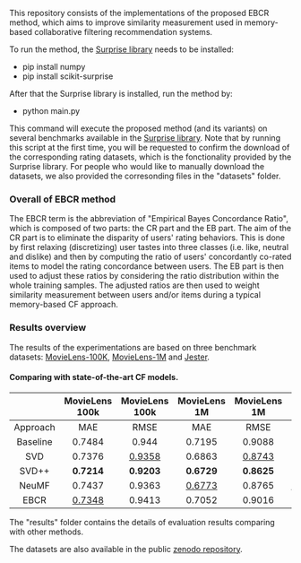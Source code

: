 This repository consists of the implementations of the proposed EBCR method, which aims to improve similarity measurement used in memory-based collaborative filtering recommendation systems.

To run the method, the [Surprise library](http://surpriselib.com/) needs to be installed:
  -	pip install numpy
  -	pip install scikit-surprise

After that the Surprise library is installed, run the method by:
  -	python main.py

This command will execute the proposed method (and its variants) on several benchmarks available in the [Surprise library](http://surpriselib.com/). Note that by running this script at the first time, you will be requested to confirm the download of the corresponding rating datasets, which is the fonctionality provided by the Surprise library. For people who would like to manually download the datasets, we also provided the corresonding files in the "datasets" folder.

### Overall of EBCR method

The EBCR term is the abbreviation of "Empirical Bayes Concordance Ratio", which is composed of two parts: the CR part and the EB part. The aim of the CR part is to eliminate the disparity of users' rating behaviors. This is done by first relaxing (discretizing) user tastes into three classes (i.e. like, neutral and dislike) and then by computing the ratio of users' concordantly co-rated items to model the rating concordance between users. The EB part is then used to adjust these ratios by considering the ratio distribution within the whole training samples. The adjusted ratios are then used to weight similarity measurement between users and/or items during a typical memory-based CF approach.

### Results overview
The results of the experimentations are based on three benchmark datasets: [MovieLens-100K](https://grouplens.org/datasets/movielens/), [MovieLens-1M](https://grouplens.org/datasets/movielens/) and [Jester](https://grouplens.org/datasets/jester/).

#### Comparing with state-of-the-art CF models.

|          | MovieLens 100k | MovieLens 100k | MovieLens 1M | MovieLens 1M | Jester | Jester |
|:--------:|:--------------:|:--------------:|:------------:|:------------:|:------:|:------:|
| Approach |       MAE      |      RMSE      |      MAE     |     RMSE     |   MAE  |  RMSE  |
| Baseline |     0.7484     |      0.944     |    0.7195    |    0.9088    | 3.3982 | 4.3134 |
|    SVD   |     0.7376     |     <ins>0.9358</ins>     |    0.6863    |    <ins>0.8743</ins>    | 3.3713 | 4.5004 |
|   SVD++  |     **0.7214**     |     **0.9203**     |    **0.6729**    |    **0.8625**    | 3.6209 | 4.9042 |
|   NeuMF  |     0.7437     |     0.9363     |    <ins>0.6773</ins>    |    0.8765    | <ins>3.0375</ins> | <ins>4.1376</ins> |
|   EBCR   |     <ins>0.7348</ins>     |     0.9413     |    0.7052    |    0.9016    | **3.0158** | **4.1008** |

The "results" folder contains the details of evaluation results comparing with other methods.

The datasets are also available in the public [zenodo repository](https://doi.org/10.5281/zenodo.5013115).
